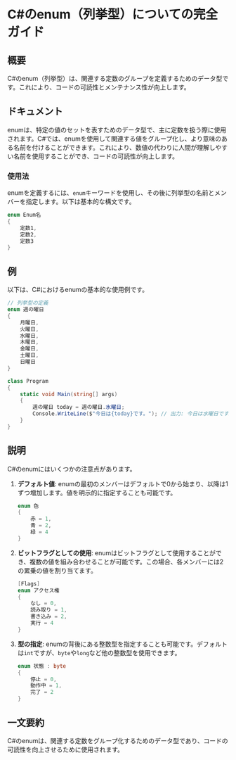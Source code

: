 <!--
Meta Description: # C#のenum（列挙型）についての完全ガイド ## 概要 C#のenum（列挙型）は、関連する定数のグループを定義するためのデータ型です。これにより、コードの可読性とメンテナンス性が向上します。 ## ドキュメント enumは、特定の値のセットを表すためのデータ型で、主に定数を扱う際に使用されま...
Meta Keywords: enum, csharp, 週の曜日, のenum, 列挙型
-->

# C#のenum（列挙型）についての完全ガイド

## 概要
C#のenum（列挙型）は、関連する定数のグループを定義するためのデータ型です。これにより、コードの可読性とメンテナンス性が向上します。

## ドキュメント
enumは、特定の値のセットを表すためのデータ型で、主に定数を扱う際に使用されます。C#では、enumを使用して関連する値をグループ化し、より意味のある名前を付けることができます。これにより、数値の代わりに人間が理解しやすい名前を使用することができ、コードの可読性が向上します。

### 使用法
enumを定義するには、`enum`キーワードを使用し、その後に列挙型の名前とメンバーを指定します。以下は基本的な構文です。

```csharp
enum Enum名
{
    定数1,
    定数2,
    定数3
}
```

## 例
以下は、C#におけるenumの基本的な使用例です。

```csharp
// 列挙型の定義
enum 週の曜日
{
    月曜日,
    火曜日,
    水曜日,
    木曜日,
    金曜日,
    土曜日,
    日曜日
}

class Program
{
    static void Main(string[] args)
    {
        週の曜日 today = 週の曜日.水曜日;
        Console.WriteLine($"今日は{today}です。"); // 出力: 今日は水曜日です。
    }
}
```

## 説明
C#のenumにはいくつかの注意点があります。

1. **デフォルト値**: enumの最初のメンバーはデフォルトで0から始まり、以降は1ずつ増加します。値を明示的に指定することも可能です。
   
   ```csharp
   enum 色
   {
       赤 = 1,
       青 = 2,
       緑 = 4
   }
   ```

2. **ビットフラグとしての使用**: enumはビットフラグとして使用することができ、複数の値を組み合わせることが可能です。この場合、各メンバーには2の累乗の値を割り当てます。

   ```csharp
   [Flags]
   enum アクセス権
   {
       なし = 0,
       読み取り = 1,
       書き込み = 2,
       実行 = 4
   }
   ```

3. **型の指定**: enumの背後にある整数型を指定することも可能です。デフォルトは`int`ですが、`byte`や`long`など他の整数型を使用できます。

   ```csharp
   enum 状態 : byte
   {
       停止 = 0,
       動作中 = 1,
       完了 = 2
   }
   ```

## 一文要約
C#のenumは、関連する定数をグループ化するためのデータ型であり、コードの可読性を向上させるために使用されます。